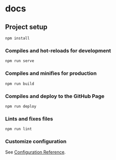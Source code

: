 # docs

## Project setup
```
npm install
```

### Compiles and hot-reloads for development
```
npm run serve
```

### Compiles and minifies for production
```
npm run build
```

### Compiles and deploy to the GitHub Page
```
npm run deploy
```


### Lints and fixes files
```
npm run lint
```

### Customize configuration
See [Configuration Reference](https://cli.vuejs.org/config/).
